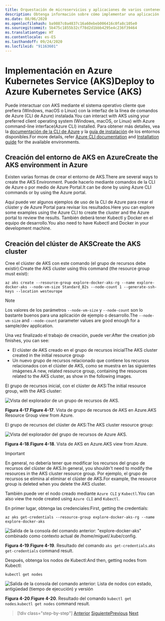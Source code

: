 ```yaml
---
title: Orquestación de microservicios y aplicaciones de varios contenedores para una alta escalabilidad y disponibilidad
description: Obtenga información sobre cómo implementar una aplicación con Azure Kubernetes Service.
ms.date: 08/06/2020
ms.openlocfilehash: ba9887c0a4837c16a60ebeb006416c0fa8c105e0
ms.sourcegitcommit: 5b475c1855b32cf78d2d1bbb4295e4c236f39464
ms.translationtype: HT
ms.contentlocale: es-ES
ms.lasthandoff: 09/24/2020
ms.locfileid: "91163601"
---
```

# <a name="deploy-to-azure-kubernetes-service-aks"></a><span data-ttu-id="a848b-103">Implementación en Azure Kubernetes Service (AKS)</span><span class="sxs-lookup"><span data-stu-id="a848b-103">Deploy to Azure Kubernetes Service (AKS)</span></span>

<span data-ttu-id="a848b-104">Puede interactuar con AKS mediante el sistema operativo cliente que prefiera (Windows, macOS o Linux) con la interfaz de la línea de comandos de Azure (CLI de Azure) instalada.</span><span class="sxs-lookup"><span data-stu-id="a848b-104">You can interact with AKS using your preferred client operating system (Windows, macOS, or Linux) with Azure command-line interface(Azure CLI) installed.</span></span> <span data-ttu-id="a848b-105">Para obtener más detalles, vea la [documentación de la CLI de Azure](/cli/azure/?view=azure-cli-latest) y la [guía de instalación](/cli/azure/install-azure-cli?view=azure-cli-latest) de los entornos disponibles.</span><span class="sxs-lookup"><span data-stu-id="a848b-105">For more details, refer [Azure CLI documentation](/cli/azure/?view=azure-cli-latest) and [Installation guide](/cli/azure/install-azure-cli?view=azure-cli-latest) for the available environments.</span></span>

## <a name="create-the-aks-environment-in-azure"></a><span data-ttu-id="a848b-106">Creación del entorno de AKS en Azure</span><span class="sxs-lookup"><span data-stu-id="a848b-106">Create the AKS environment in Azure</span></span>

<span data-ttu-id="a848b-107">Existen varias formas de crear el entorno de AKS.</span><span class="sxs-lookup"><span data-stu-id="a848b-107">There are several ways to create the AKS Environment.</span></span> <span data-ttu-id="a848b-108">Puede hacerlo mediante comandos de la CLI de Azure o por medio de Azure Portal.</span><span class="sxs-lookup"><span data-stu-id="a848b-108">It can be done by using Azure CLI commands or by using the Azure portal.</span></span>

<span data-ttu-id="a848b-109">Aquí puede ver algunos ejemplos de uso de la CLI de Azure para crear el clúster y de Azure Portal para revisar los resultados.</span><span class="sxs-lookup"><span data-stu-id="a848b-109">Here you can explore some examples using the Azure CLI to create the cluster and the Azure portal to review the results.</span></span> <span data-ttu-id="a848b-110">También deberá tener Kubectl y Docker en el equipo de desarrollo.</span><span class="sxs-lookup"><span data-stu-id="a848b-110">You also need to have Kubectl and Docker in your development machine.</span></span>

## <a name="create-the-aks-cluster"></a><span data-ttu-id="a848b-111">Creación del clúster de AKS</span><span class="sxs-lookup"><span data-stu-id="a848b-111">Create the AKS cluster</span></span>

<span data-ttu-id="a848b-112">Cree el clúster de AKS con este comando (el grupo de recursos debe existir):</span><span class="sxs-lookup"><span data-stu-id="a848b-112">Create the AKS cluster using this command (the resource group must exist):</span></span>

```console
az aks create --resource-group explore-docker-aks-rg --name explore-docker-aks --node-vm-size Standard_B2s --node-count 1 --generate-ssh-keys --location westeurope
```

> [!NOTE]
> <span data-ttu-id="a848b-113">Los valores de los parámetros `--node-vm-size` y `--node-count` son lo bastante buenos para una aplicación de ejemplo o desarrollo.</span><span class="sxs-lookup"><span data-stu-id="a848b-113">The `--node-vm-size` and `--node-count` parameter values are good enough for a sample/dev application.</span></span>

<span data-ttu-id="a848b-114">Una vez finalizado el trabajo de creación, puede ver:</span><span class="sxs-lookup"><span data-stu-id="a848b-114">After the creation job finishes, you can see:</span></span>

- <span data-ttu-id="a848b-115">El clúster de AKS creado en el grupo de recursos inicial</span><span class="sxs-lookup"><span data-stu-id="a848b-115">The AKS cluster created in the initial resource group</span></span>
- <span data-ttu-id="a848b-116">Un nuevo grupo de recursos relacionado que contiene los recursos relacionados con el clúster de AKS, como se muestra en las siguientes imágenes.</span><span class="sxs-lookup"><span data-stu-id="a848b-116">A new, related resource group, containing the resources related to the AKS cluster, as show in the following images.</span></span>

<span data-ttu-id="a848b-117">El grupo de recursos inicial, con el clúster de AKS:</span><span class="sxs-lookup"><span data-stu-id="a848b-117">The initial resource group, with the AKS cluster:</span></span>

![Vista del explorador de un grupo de recursos de AKS.](media/deploy-azure-kubernetes-service/aks-cluster-view.png)

<span data-ttu-id="a848b-119">**Figura 4-17**.</span><span class="sxs-lookup"><span data-stu-id="a848b-119">**Figure 4-17**.</span></span> <span data-ttu-id="a848b-120">Vista de grupo de recursos de AKS en Azure.</span><span class="sxs-lookup"><span data-stu-id="a848b-120">AKS Resource Group view from Azure.</span></span>

<span data-ttu-id="a848b-121">El grupo de recursos del clúster de AKS:</span><span class="sxs-lookup"><span data-stu-id="a848b-121">The AKS cluster resource group:</span></span>

![Vista del explorador del grupo de recursos de Azure AKS.](media/deploy-azure-kubernetes-service/aks-resource-group-view.png)

<span data-ttu-id="a848b-123">**Figura 4-18**.</span><span class="sxs-lookup"><span data-stu-id="a848b-123">**Figure 4-18**.</span></span> <span data-ttu-id="a848b-124">Vista de AKS en Azure.</span><span class="sxs-lookup"><span data-stu-id="a848b-124">AKS view from Azure.</span></span>

> [!IMPORTANT]
> <span data-ttu-id="a848b-125">En general, no debería tener que modificar los recursos del grupo de recursos del clúster de AKS.</span><span class="sxs-lookup"><span data-stu-id="a848b-125">In general, you shouldn't need to modify the resources in the AKS cluster resource group.</span></span> <span data-ttu-id="a848b-126">Por ejemplo, el grupo de recursos se elimina al eliminar el clúster de AKS.</span><span class="sxs-lookup"><span data-stu-id="a848b-126">For example, the resource group is deleted when you delete the AKS cluster.</span></span>

<span data-ttu-id="a848b-127">También puede ver el nodo creado mediante `Azure CLI` y `Kubectl`.</span><span class="sxs-lookup"><span data-stu-id="a848b-127">You can also view the node created using `Azure CLI` and `Kubectl`.</span></span>

<span data-ttu-id="a848b-128">En primer lugar, obtenga las credenciales:</span><span class="sxs-lookup"><span data-stu-id="a848b-128">First, getting the credentials:</span></span>

```console
az aks get-credentials --resource-group explore-docker-aks-rg --name explore-docker-aks
```

![Salida de la consola del comando anterior: "explore-docker-aks" combinado como contexto actual de /home/miguel/.kube/config.](media/deploy-azure-kubernetes-service/get-credentials-command-result.png)

<span data-ttu-id="a848b-130">**Figura 4-19**.</span><span class="sxs-lookup"><span data-stu-id="a848b-130">**Figure 4-19**.</span></span> <span data-ttu-id="a848b-131">Resultado del comando `aks get-credentials`.</span><span class="sxs-lookup"><span data-stu-id="a848b-131">`aks get-credentials` command result.</span></span>

<span data-ttu-id="a848b-132">Después, obtenga los nodos de Kubectl:</span><span class="sxs-lookup"><span data-stu-id="a848b-132">And then, getting nodes from Kubectl:</span></span>

```console
kubectl get nodes
```

![Salida de la consola del comando anterior: Lista de nodos con estado, antigüedad (tiempo de ejecución) y versión](media/deploy-azure-kubernetes-service/kubectl-get-nodes-command-result.png)

<span data-ttu-id="a848b-134">**Figura 4-20**.</span><span class="sxs-lookup"><span data-stu-id="a848b-134">**Figure 4-20**.</span></span> <span data-ttu-id="a848b-135">Resultado del comando `kubectl get nodes`.</span><span class="sxs-lookup"><span data-stu-id="a848b-135">`kubectl get nodes` command result.</span></span>

> [!div class="step-by-step"]
> <span data-ttu-id="a848b-136">[Anterior](orchestrate-high-scalability-availability.md)
> [Siguiente](docker-apps-development-environment.md)</span><span class="sxs-lookup"><span data-stu-id="a848b-136">[Previous](orchestrate-high-scalability-availability.md)
[Next](docker-apps-development-environment.md)</span></span>
